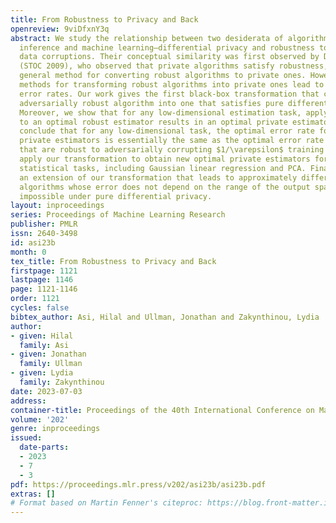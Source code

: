 ```yaml
---
title: From Robustness to Privacy and Back
openreview: 9viDfxnY3q
abstract: We study the relationship between two desiderata of algorithms in statistical
  inference and machine learning—differential privacy and robustness to adversarial
  data corruptions. Their conceptual similarity was first observed by Dwork and Lei
  (STOC 2009), who observed that private algorithms satisfy robustness, and gave a
  general method for converting robust algorithms to private ones. However, all general
  methods for transforming robust algorithms into private ones lead to suboptimal
  error rates. Our work gives the first black-box transformation that converts any
  adversarially robust algorithm into one that satisfies pure differential privacy.
  Moreover, we show that for any low-dimensional estimation task, applying our transformation
  to an optimal robust estimator results in an optimal private estimator. Thus, we
  conclude that for any low-dimensional task, the optimal error rate for $\varepsilon$-differentially
  private estimators is essentially the same as the optimal error rate for estimators
  that are robust to adversarially corrupting $1/\varepsilon$ training samples. We
  apply our transformation to obtain new optimal private estimators for several high-dimensional
  statistical tasks, including Gaussian linear regression and PCA. Finally, we present
  an extension of our transformation that leads to approximately differentially private
  algorithms whose error does not depend on the range of the output space, which is
  impossible under pure differential privacy.
layout: inproceedings
series: Proceedings of Machine Learning Research
publisher: PMLR
issn: 2640-3498
id: asi23b
month: 0
tex_title: From Robustness to Privacy and Back
firstpage: 1121
lastpage: 1146
page: 1121-1146
order: 1121
cycles: false
bibtex_author: Asi, Hilal and Ullman, Jonathan and Zakynthinou, Lydia
author:
- given: Hilal
  family: Asi
- given: Jonathan
  family: Ullman
- given: Lydia
  family: Zakynthinou
date: 2023-07-03
address: 
container-title: Proceedings of the 40th International Conference on Machine Learning
volume: '202'
genre: inproceedings
issued:
  date-parts:
  - 2023
  - 7
  - 3
pdf: https://proceedings.mlr.press/v202/asi23b/asi23b.pdf
extras: []
# Format based on Martin Fenner's citeproc: https://blog.front-matter.io/posts/citeproc-yaml-for-bibliographies/
---
```

